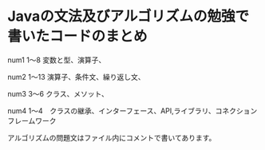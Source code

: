 # Javaの文法及びアルゴリズムの勉強で書いたコードのまとめ


num1 1～8  変数と型、演算子、

num2 1～13 演算子、条件文、繰り返し文、

num3 3～6 クラス、メソット、

num4 1～4　クラスの継承、インターフェース、API,ライブラリ、コネクションフレームワーク


アルゴリズムの問題文はファイル内にコメントで書いてあります。
